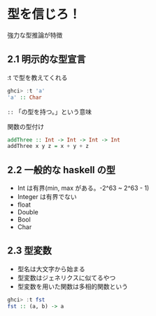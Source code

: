 # 型を信じろ！

強力な型推論が特徴

## 2.1 明示的な型宣言

:t で型を教えてくれる

```hs
ghci> :t 'a'
'a' :: Char
```

`::` 「の型を持つ。」という意味

関数の型付け

```hs
addThree :: Int -> Int -> Int -> Int
addThree x y z = x + y + z
```

## 2.2 一般的な haskell の型

- Int は有界(min, max がある。-2^63 ~ 2^63 - 1)
- Integer は有界でない
- float
- Double
- Bool
- Char

## 2.3 型変数

- 型名は大文字から始まる
- 型変数はジェネリクスに似てるやつ
- 型変数を用いた関数は多相的関数という

```hs
ghci> :t fst
fst :: (a, b) -> a
```

